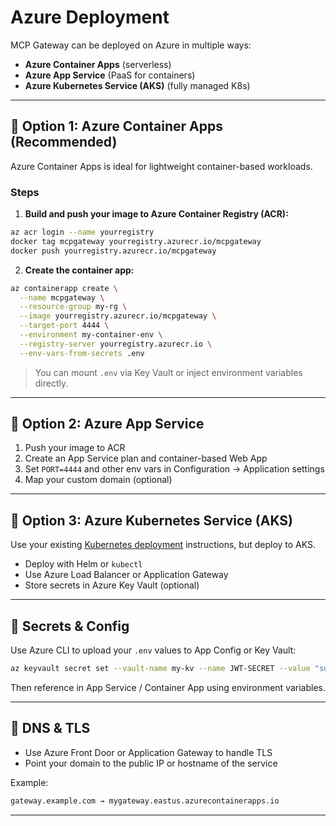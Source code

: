 # Azure Deployment

MCP Gateway can be deployed on Azure in multiple ways:

- **Azure Container Apps** (serverless)
- **Azure App Service** (PaaS for containers)
- **Azure Kubernetes Service (AKS)** (fully managed K8s)

---

## 🚀 Option 1: Azure Container Apps (Recommended)

Azure Container Apps is ideal for lightweight container-based workloads.

### Steps

1. **Build and push your image to Azure Container Registry (ACR):**

```bash
az acr login --name yourregistry
docker tag mcpgateway yourregistry.azurecr.io/mcpgateway
docker push yourregistry.azurecr.io/mcpgateway
```

2. **Create the container app:**

```bash
az containerapp create \
  --name mcpgateway \
  --resource-group my-rg \
  --image yourregistry.azurecr.io/mcpgateway \
  --target-port 4444 \
  --environment my-container-env \
  --registry-server yourregistry.azurecr.io \
  --env-vars-from-secrets .env
```

> You can mount `.env` via Key Vault or inject environment variables directly.

---

## 🚀 Option 2: Azure App Service

1. Push your image to ACR
2. Create an App Service plan and container-based Web App
3. Set `PORT=4444` and other env vars in Configuration → Application settings
4. Map your custom domain (optional)

---

## 🚀 Option 3: Azure Kubernetes Service (AKS)

Use your existing [Kubernetes deployment](kubernetes.md) instructions, but deploy to AKS.

* Deploy with Helm or `kubectl`
* Use Azure Load Balancer or Application Gateway
* Store secrets in Azure Key Vault (optional)

---

## 🔐 Secrets & Config

Use Azure CLI to upload your `.env` values to App Config or Key Vault:

```bash
az keyvault secret set --vault-name my-kv --name JWT-SECRET --value "super-secret"
```

Then reference in App Service / Container App using environment variables.

---

## 📡 DNS & TLS

* Use Azure Front Door or Application Gateway to handle TLS
* Point your domain to the public IP or hostname of the service

Example:

```bash
gateway.example.com → mygateway.eastus.azurecontainerapps.io
```

---
